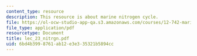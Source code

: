 ```yaml
---
content_type: resource
description: This resource is about marine nitrogen cycle.
file: https://ol-ocw-studio-app-qa.s3.amazonaws.com/courses/12-742-marine-chemistry-fall-2006/6bd4b3998761ab12e3e335321b5894cc_lec_23_nitrgn.pdf
file_type: application/pdf
resourcetype: Document
title: lec_23_nitrgn.pdf
uid: 6bd4b399-8761-ab12-e3e3-35321b5894cc
---
```

